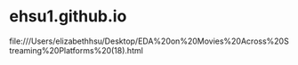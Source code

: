 # ehsu1.github.io
file:///Users/elizabethhsu/Desktop/EDA%20on%20Movies%20Across%20Streaming%20Platforms%20(18).html

